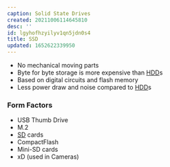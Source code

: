 ```yaml
---
caption: Solid State Drives
created: 20211006114645810
desc: ''
id: lgyhofhzyilyv1qn5jdn0s4
title: SSD
updated: 1652622339950
---
```

   
   
- No mechanical moving parts   
- Byte for byte storage is more expensive than [HDD](../devlog/hdd.md)s   
- Based on digital circuits and flash memory   
- Less power draw and noise compared to [HDD](../devlog/hdd.md)s   
   
### Form Factors   
   
   
- USB Thumb Drive   
- M.2   
- [SD](/not_created.md) cards   
- CompactFlash   
- Mini-SD cards   
- xD (used in Cameras)